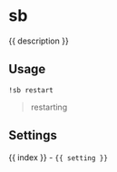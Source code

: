 # sb

<script setup>
import { settings as s } from "../../settings/admin.js"
const { description, ...settings } = s
import Emote from "./components/Emote.vue"
const emote = "https://cdn.7tv.app/emote/60abf6a14ef7db1ec1dff6ed/1x"
</script>

{{ description }}

## Usage

`!sb restart`

> <span style="display: flex;">restarting <Emote :url=emote /></span>

## Settings
<div v-for="(setting, index) in settings">
{{ index }} - <code>{{ setting }}</code>
</div>
